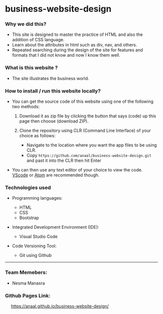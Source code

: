 # business-website-design

### Why we did this?
- This site is designed to master the practice of HTML and also the addition of CSS language.
- Learn about the attributes in html such as div, nav, and others.
- Repeated searching during the design of the site for features and formats that I did not know and now I know them well.
<p>

### What is this website ?
- The site illustrates the business world.

### How to install / run this website locally?
- You can get the source code of this website using one of the following two methods:

  1.  Download it as zip file by clicking the button that says (code) up this page then choose (download ZIP).
  
  2. Clone the repository using CLR (Command Line Interface) of your choice as follows: 
     - Navigate to the location where you want the app files to be using CLR.
     - Copy ` https://github.com/anaal/business-website-design.git ` and past it into the CLR then hit Enter
- You can then use any text editor of your choice to view the code. [VScode](https://code.visualstudio.com) or [Atom](https://atom.io) are recommended though. 

### Technologies used 
- Programming languages: 
    - HTML 
    - CSS 
    - Bootstrap
    
- Integrated Development Environment (IDE): 
    - Visual Studio Code 
 
- Code Versioning Tool: 
    - Git using Github   
---
### Team Memebers:
- Nesma Manasra

### Github Pages Link: 
&nbsp;&nbsp;&nbsp;&nbsp; https://anaal.github.io/business-website-design/
